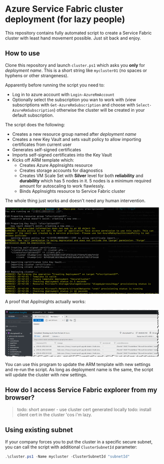 # Azure Service Fabric cluster deployment (for lazy people)

This repository contains fully automated script to create a Service Fabric cluster with least hand movement possible. Just sit back and enjoy.

## How to use

Clone this repository and launch `cluster.ps1` which asks you **only** for *deployment name*. This is a short string like `mycluster01` (no spaces or hyphens or other strangeness).

Apparently before running the script you need to:
- Log in to azure account with `Login-AzureRmAccount`
- Optionally select the subscription you wan to work with (view subscriptions with `Get-AzureRmSubscription` and choose with `Select-AzureRmSubscription`) otherwise the cluster will be created in your default subscription.

The script does the following:

- Creates a new resource group named after *deployment name*
- Creates a new Key Vault and sets vault policy to allow importing certificates from current user
- Generates self-signed certificates
- Imports self-signed certificates into the Key Vault
- Kicks off ARM template which:
  - Creates Azure AppInsights resource
  - Creates storage accounts for diagnostics
  - Creates VM Scale Set with **Silver** level for both **reliability** and **durability** which has 5 nodes in it. 5 nodes is a minimum required amount for autoscaling to work flawlessly.
  - Binds AppInsights resource to Service Fabric cluster

The whole thing just works and doesn't need any human intervention.

![](images/console-static.png)

A proof that AppInsights actually works:

![](images/appinsights.png)

You can use this program to update the ARM template with new settings and re-run the script. As long as deployment name is the same, the script will update the cluster with new settings.

## How do I access Service Fabric explorer from my browser?

> todo: short answer - use cluster cert generated locally
> todo: install client cert in the cluster 'cos i'm lazy.

## Using existing subnet

If your company forces you to put the cluster in a specific secure subnet, you can call the script with additional `ClusterSubnetId` parameter:

```powershell
.\cluster.ps1 -Name mycluster -ClusterSubnetId "subnetId"
```